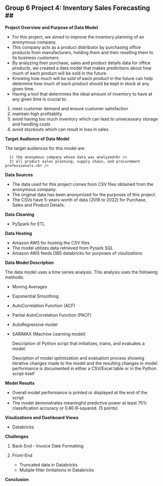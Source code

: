 ## __Group 6 Project 4: Inventory Sales Forecasting__ ##<br />

__Project Overview and Purpose of Data Model__

* For this project, we aimed to improve the inventory planning of an anonymous company.
* This company acts as a product distributor by purchasing office products from manufacturers, holding them and then reselling them to its business customers.
* By analyzing their purchase, sales and product details data for office products, we created a data model that makes predictions about how much of each product will be sold in the future. 
* Knowing how much will be sold of each product in the future can help determine how much of each product should be kept in stock at any given time.
* Having a tool that determines the ideal amount of inventory to have at any given time is crucial to:<br />

1) meet customer demand and ensure customer satisfaction<br />
2) maintain high profitablity<br />
3) avoid having too much inventory which can lead to unnecessary storage and handling costs<br />
4) avoid stockouts which can result in loss in sales<br />

__Target Audience of Data Model__

The target audiences for this model are:<br />

      1) the anonymous company whose data was analyzed<br />
      2) all product sales planning, supply chain, and procurement professionals.<br />

__Data Sources__

* The data used for this project comes from CSV files obtained from the anonymous company. 
* The original data has been anonymized for the purposes of this project. 
* The CSVs have 5-years worth of data (2018 to 2022) for Purchase, Sales and Product Details.
      
__Data Cleaning__      

* PySpark for ETL
     
__Data Hosting__ 

* Amazon AWS for hosting the CSV files 
* The model utilizes data retrieved from Pysark SQL
* Amazon AWS feeds DBS databricks for purposes of visulizations  

__Data Model Description__

The data model uses a time series analysis. This analysis uses the following methods:

* Moving Averages
* Exponential Smoothing
* AutoCorrelation Function (ACF)
* Partial AutoCorrelation Function (PACF)
* AutoRegressive model
* SARIMAX (Machine Learning model)

  Description of Python script that initializes, trains, and evaluates a model:
  
  Desciption of model optimization and evaluation process showing iterative changes made to the model and the resulting changes in model performance is documented in either a CSV/Excel table or in the Python script itself

__Model Results__

   * Overall model performance is printed or displayed at the end of the script
   * The model demonstrates meaningful predictive power at least 75% classification accuracy or 0.80 R-squared. (5 points)
   
__Visulizations and Dashboard Views__

  - Databricks

__Challenges__

1) Back-End
       - Invoice Date Formatiing


3) Front-End
      - Truncated data in Databricks
      - Mutiple filter limitations in Databricks

__Conclusion__
